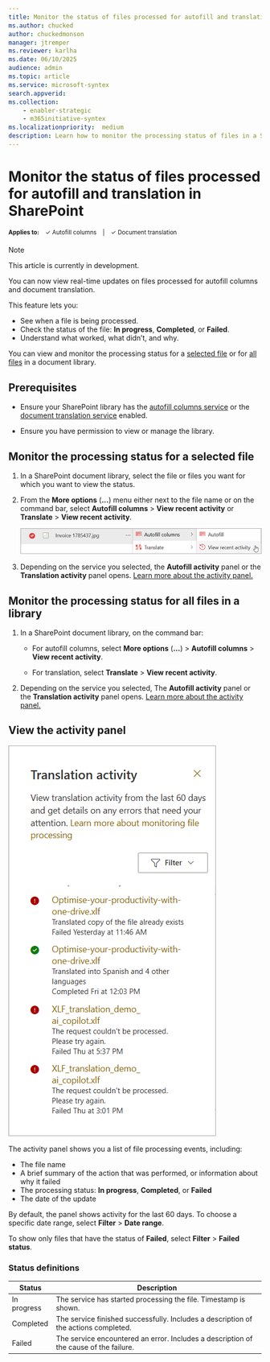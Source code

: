 ```yaml
---
title: Monitor the status of files processed for autofill and translation in SharePoint
ms.author: chucked
author: chuckedmonson
manager: jtremper
ms.reviewer: karlha
ms.date: 06/10/2025
audience: admin
ms.topic: article
ms.service: microsoft-syntex
search.appverid: 
ms.collection: 
    - enabler-strategic
    - m365initiative-syntex
ms.localizationpriority:  medium
description: Learn how to monitor the processing status of files in a SharePoint document library.
---
```


# Monitor the status of files processed for autofill and translation in SharePoint

<sup>**Applies to:**  &ensp; &#10003; Autofill columns &ensp; | &ensp; &#10003; Document translation</sup>

> [!NOTE]
> This article is currently in development.

You can now view real-time updates on files processed for autofill columns and document translation.

This feature lets you:

- See when a file is being processed.
- Check the status of the file: **In progress**, **Completed**, or **Failed**.
- Understand what worked, what didn’t, and why.

You can view and monitor the processing status for a [selected file](#monitor-the-processing-status-for-a-selected-file) or for [all files](#monitor-the-processing-status-for-all-files-in-a-library) in a document library.

<!---
The detailed view in the **View recent activity** pane If something goes wrong, you’ll get a clear error message and a link to helpful guidance—so you can fix issues quickly and keep things moving.





The processing status pane gives you full visibility into your file processing workflows with real-time updates on autofill columns and document translation. It helps you:

- Track when a file is being processed.
- See whether it’s **In progress**, **Completed**, or **Failed**.
- Understand both successful outcomes and failure reasons.

This feature helps you keep track of what’s happening with each file—every step of the way. You can see when a file starts processing, when it finishes, and if something goes wrong.

Instead of just showing one status, you now get a detailed view. You’ll know which services worked, which didn’t, and why. If there’s an issue, you’ll see a clear error message and a link to helpful documentation so you can fix it quickly.
--->

## Prerequisites

- Ensure your SharePoint library has the [autofill columns service](autofill-overview.md) or the [document translation service](translation-overview.md) enabled.

- Ensure you have permission to view or manage the library.

## Monitor the processing status for a selected file

1. In a SharePoint document library, select the file or files you want for which you want to view the status.

2. From the **More options** (**...**) menu either next to the file name or on the command bar, select **Autofill columns** > **View recent activity** or **Translate** > **View recent activity**.

    ![Screenshot of the More options menu showing Autofill columns and View recent activity.](../media/content-understanding/processing-status-view-recent-activity.png)

3. Depending on the service you selected, the **Autofill activity** panel or the **Translation activity** panel opens. [Learn more about the activity panel.](#view-the-activity-panel)

## Monitor the processing status for all files in a library

1. In a SharePoint document library, on the command bar:

    - For autofill columns, select **More options** (**...**) > **Autofill columns** > **View recent activity**.
    
    - For translation, select **Translate** > **View recent activity**.

<!---
1. In a SharePoint document library, on the command bar, select **Autofill columns** > **View recent activity** or **Translate** > **View recent activity**.

    ![Screenshot of the More options menu showing Autofill columns and View recent activity.](../media/content-understanding/processing-status-view-recent-activity.png)
--->

2. Depending on the service you selected, The **Autofill activity** panel or the **Translation activity** panel opens. [Learn more about the activity panel.](#view-the-activity-panel)

## View the activity panel

![Screenshot of the activity panel in a SharePoint library.](../media/content-understanding/processing-status-activity-panel.png)

The activity panel shows you a list of file processing events, including:

- The file name
- A brief summary of the action that was performed, or information about why it failed
- The processing status: **In progress**, **Completed**, or **Failed**
- The date of the update

By default, the panel shows activity for the last 60 days. To choose a specific date range, select **Filter** > **Date range**.

To show only files that have the status of **Failed**, select **Filter** > **Failed status**.

### Status definitions

| Status       | Description                                                                 |
|--------------|-----------------------------------------------------------------------------|
| In progress  | The service has started processing the file. Timestamp is shown.           |
| Completed    | The service finished successfully. Includes a description of the actions completed. |
| Failed       | The service encountered an error. Includes a description of the cause of the failure. |
